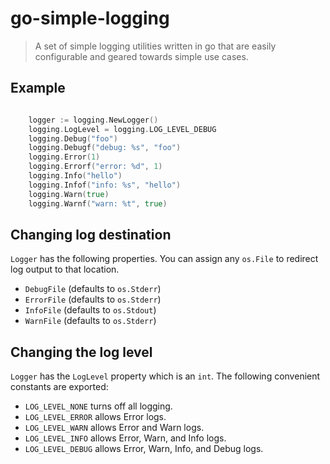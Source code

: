 # go-simple-logging
> A set of simple logging utilities written in go that are easily configurable and geared towards simple use cases.

## Example

```go

	logger := logging.NewLogger()
	logging.LogLevel = logging.LOG_LEVEL_DEBUG
	logging.Debug("foo")
	logging.Debugf("debug: %s", "foo")
	logging.Error(1)
	logging.Errorf("error: %d", 1)
	logging.Info("hello")
	logging.Infof("info: %s", "hello")
	logging.Warn(true)
	logging.Warnf("warn: %t", true)
```

## Changing log destination

`Logger` has the following properties.  You can assign any `os.File` to redirect log output to that location.

* `DebugFile` (defaults to `os.Stderr`)
* `ErrorFile` (defaults to `os.Stderr`)
* `InfoFile` (defaults to `os.Stdout`)
* `WarnFile` (defaults to `os.Stderr`)

## Changing the log level

`Logger` has the `LogLevel` property which is an `int`.  The following convenient constants are exported:

* `LOG_LEVEL_NONE` turns off all logging.
* `LOG_LEVEL_ERROR` allows Error logs.
* `LOG_LEVEL_WARN` allows Error and Warn logs.
* `LOG_LEVEL_INFO` allows Error, Warn, and Info logs.
* `LOG_LEVEL_DEBUG` allows Error, Warn, Info, and Debug logs.
